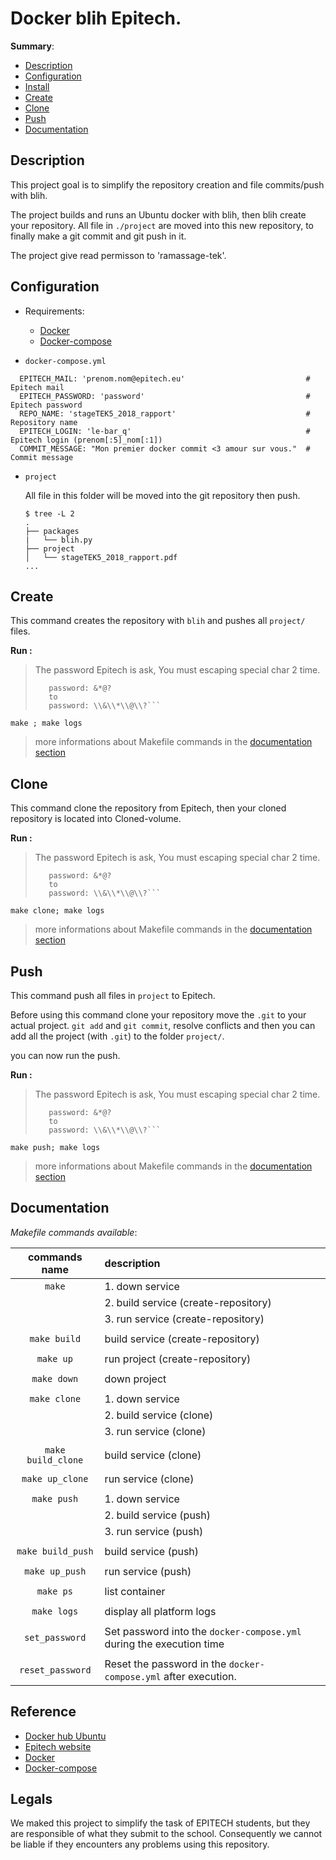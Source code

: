 # Docker blih Epitech.

__Summary__:

- [Description](#description)
- [Configuration](#configuration)
- [Install](#install)
- [Create](#create)
- [Clone](#clone)
- [Push](#push)
- [Documentation](#documentation)

## Description

This project goal is to simplify the repository creation and file commits/push with blih.

The project builds and runs an Ubuntu docker with blih, then blih create your repository.
All file in `./project` are moved into this new repository, to finally make a git commit and git push in it.

The project give read permisson to 'ramassage-tek'.

## Configuration

- Requirements:
  - [Docker](https://www.docker.com)
  - [Docker-compose](https://docs.docker.com/compose/)


- `docker-compose.yml`
```
  EPITECH_MAIL: 'prenom.nom@epitech.eu'                           # Epitech mail
  EPITECH_PASSWORD: 'password'                                    # Epitech password
  REPO_NAME: 'stageTEK5_2018_rapport'                             # Repository name
  EPITECH_LOGIN: 'le-bar_q'                                       # Epitech login (prenom[:5]_nom[:1])
  COMMIT_MESSAGE: "Mon premier docker commit <3 amour sur vous."  # Commit message
```
- `project`

  All file in this folder will be moved into the git repository then push.
  ```
  $ tree -L 2
  .
  ├── packages
  |   └── blih.py
  ├── project
  │   └── stageTEK5_2018_rapport.pdf
  ...
  ```

## Create

This command creates the repository with `blih` and pushes all `project/` files.

__Run :__

>
> The password Epitech is ask, You must escaping special char 2 time.
>
>   ```ex:
>      password: &*@?
>      to
>      password: \\&\\*\\@\\?```
>

```
make ; make logs
```
> more informations about Makefile commands in the [documentation section](#documentation)

## Clone

This command clone the repository from Epitech, then your cloned repository is located into Cloned-volume.

__Run :__

>
> The password Epitech is ask, You must escaping special char 2 time.
>
>   ```ex:
>      password: &*@?
>      to
>      password: \\&\\*\\@\\?```
>

```
make clone; make logs
```
> more informations about Makefile commands in the [documentation section](#documentation)

## Push

This command push all files in `project` to Epitech.

Before using this command clone your repository move the `.git` to your actual project.
`git add` and `git commit`, resolve conflicts and then you can add all the project (with `.git`)
to the folder `project/`.

you can now run the push.

__Run :__

>
> The password Epitech is ask, You must escaping special char 2 time.
>
>   ```ex:
>      password: &*@?
>      to
>      password: \\&\\*\\@\\?```
>

```
make push; make logs
```
> more informations about Makefile commands in the [documentation section](#documentation)

## Documentation

_Makefile commands available_:

| **commands name**  | **description**                                                      |
|:------------------:|:-------------------------------------------------------------------- |
|       `make`       | 1. down service                                                      |
|                    | 2. build service (create-repository)                                 |
|                    | 3. run service (create-repository)                                   |
|                    |                                                                      |
|    `make build`    | build service (create-repository)                                    |
|                    |                                                                      |
|     `make up`      | run project (create-repository)                                      |
|                    |                                                                      |
|    `make down`     | down project                                                         |
|                    |                                                                      |
|    `make clone`    | 1. down service                                                      |
|                    | 2. build service (clone)                                             |
|                    | 3. run service (clone)                                               |
|                    |                                                                      |
| `make build_clone` | build service (clone)                                                |
|                    |                                                                      |
|  `make up_clone`   | run service (clone)                                                  |
|                    |                                                                      |
|    `make push`     | 1. down service                                                      |
|                    | 2. build service (push)                                              |
|                    | 3. run service (push)                                                |
|                    |                                                                      |
| `make build_push`  | build service (push)                                                 |
|                    |                                                                      |
|   `make up_push`   | run service (push)                                                   |
|                    |                                                                      |
|     `make ps`      | list container                                                       |
|                    |                                                                      |
|    `make logs`     | display all platform logs                                            |
|                    |                                                                      |
|   `set_password`   | Set password into the `docker-compose.yml` during the execution time |
|                    |                                                                      |
|  `reset_password`  | Reset the password in the `docker-compose.yml` after execution.      |

## Reference

- [Docker hub Ubuntu](https://hub.docker.com/_/ubuntu/)
- [Epitech website](http://www.epitech.eu)
- [Docker](https://www.docker.com)
- [Docker-compose](https://docs.docker.com/compose/)

## Legals
We maked this project to simplify the task of EPITECH students, but they are
responsible of what they submit to the school. Consequently we cannot be liable if
they encounters any problems using this repository.
